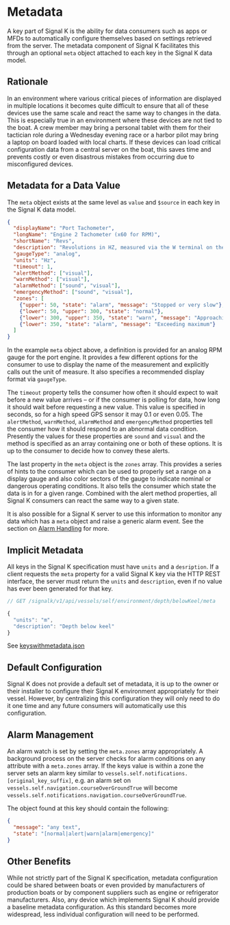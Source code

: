 # Metadata

A key part of Signal K is the ability for data consumers such as apps or MFDs to automatically configure themselves
based on settings retrieved from the server. The metadata component of Signal K facilitates this through an optional
`meta` object attached to each key in the Signal K data model.

## Rationale

In an environment where various critical pieces of information are displayed in multiple locations it becomes quite
difficult to ensure that all of these devices use the same scale and react the same way to changes in the data. This is
especially true in an environment where these devices are not tied to the boat. A crew member may bring a personal
tablet with them for their tactician role during a Wednesday evening race or a harbor pilot may bring a laptop on board
loaded with local charts. If these devices can load critical configuration data from a central server on the boat, this
saves time and prevents costly or even disastrous mistakes from occurring due to misconfigured devices.

## Metadata for a Data Value

The `meta` object exists at the same level as `value` and `$source` in each key in the Signal K data model. 

```json
{
  "displayName": "Port Tachometer",
  "longName": "Engine 2 Tachometer (x60 for RPM)",
  "shortName": "Revs",
  "description": "Revolutions in HZ, measured via the W terminal on the alternator",
  "gaugeType": "analog",
  "units": "Hz",
  "timeout": 1,
  "alertMethod": ["visual"],
  "warnMethod": ["visual"],
  "alarmMethod": ["sound", "visual"],
  "emergencyMethod": ["sound", "visual"],
  "zones": [
    {"upper": 50, "state": "alarm", "message": "Stopped or very slow"},
    {"lower": 50, "upper": 300, "state": "normal"},
    {"lower": 300, "upper": 350, "state": "warn", "message": "Approaching maximum"},
    {"lower": 350, "state": "alarm", "message": "Exceeding maximum"}
  ]
}
```

In the example `meta` object above, a definition is provided for an analog RPM gauge for the port engine. It provides a
few different options for the consumer to use to display the name of the measurement and explicitly calls out the unit
of measure. It also specifies a recommended display format via `gaugeType`.

The `timeout` property tells the consumer how often it should expect to wait before a new value arrives –
or if the consumer is polling for data, how long it should wait before requesting a new value. This value is specified
in seconds, so for a high speed GPS sensor it may 0.1 or even 0.05. The `alertMethod`, `warnMethod`, `alarmMethod` and
`emergencyMethod` properties tell the consumer how it should respond to an abnormal data condition. Presently the
values for these properties are `sound` and `visual` and the method is specified as an array containing one or both of
these options. It is up to the consumer to decide how to convey these alerts.

The last property in the `meta` object is the `zones` array. This provides a series of hints to the consumer which can
be used to properly set a range on a display gauge and also color sectors of the gauge to indicate nominal or dangerous
operating conditions. It also tells the consumer which state the data is in for a given range. Combined with the alert
method properties, all Signal K consumers can react the same way to a given state.

It is also possible for a Signal K server to use this information to monitor any data which has a `meta` object and
raise a generic alarm event. See the section on [Alarm Handling](notifications.md) for more.

## Implicit Metadata

All keys in the Signal K specification must have `units` and a `desription`. If a client requests the `meta` property
for a valid Signal K key via the HTTP REST interface, the server must return the `units` and `description`, even if no
value has ever been generated for that key.

```javascript
// GET /signalk/v1/api/vessels/self/environment/depth/belowKeel/meta

{
  "units": "m",
  "description": "Depth below keel"
}
```

See [keyswithmetadata.json](https://github.com/SignalK/specification/blob/_version_/keyswithmetadata.json)

## Default Configuration

Signal K does not provide a default set of metadata, it is up to the owner or their installer to configure their Signal
K environment appropriately for their vessel. However, by centralizing this configuration they will only need to do it
one time and any future consumers will automatically use this configuration.

## Alarm Management

An alarm watch is set by setting the `meta.zones` array appropriately. A background process on the server checks for
alarm conditions on any attribute with a `meta.zones` array. If the keys value is within a zone the server sets an
alarm key similar to `vessels.self.notifications.[original_key_suffix]`, e.g. an alarm set on
`vessels.self.navigation.courseOverGroundTrue` will become
`vessels.self.notifications.navigation.courseOverGroundTrue`.

The object found at this key should contain the following:

```json
{
  "message": "any text",
  "state": "[normal|alert|warn|alarm|emergency]"
}
```

## Other Benefits

While not strictly part of the Signal K specification, metadata configuration could be shared between boats or even
provided by manufacturers of production boats or by component suppliers such as engine or refrigerator manufacturers.
Also, any device which implements Signal K should provide a baseline metadata configuration. As this standard becomes
more widespread, less individual configuration will need to be performed.
